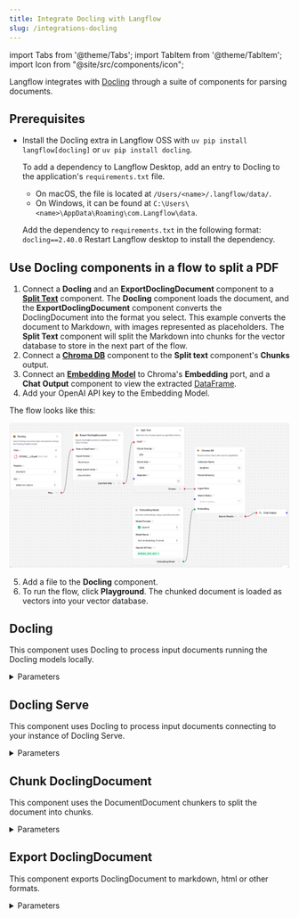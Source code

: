 ```yaml
---
title: Integrate Docling with Langflow
slug: /integrations-docling
---
```


import Tabs from '@theme/Tabs';
import TabItem from '@theme/TabItem';
import Icon from "@site/src/components/icon";

Langflow integrates with [Docling](https://docling-project.github.io/docling/) through a suite of components for parsing documents.

## Prerequisites

* Install the Docling extra in Langflow OSS with `uv pip install langflow[docling]` or `uv pip install docling`.

    To add a dependency to Langflow Desktop, add an entry to Docling to the application's `requirements.txt` file.

    * On macOS, the file is located at `/Users/<name>/.langflow/data/`.
    * On Windows, it can be found at `C:\Users\<name>\AppData\Roaming\com.Langflow\data`.

    Add the dependency to `requirements.txt` in the following format:
        ```
        docling==2.40.0
        ```
    Restart Langflow desktop to install the dependency.

## Use Docling components in a flow to split a PDF

1. Connect a **Docling** and an **ExportDoclingDocument** component to a [**Split Text**](/components-processing#split-text) component.
    The **Docling** component loads the document, and the **ExportDoclingDocument** component converts the DoclingDocument into the format you select. This example converts the document to Markdown, with images represented as placeholders.
    The **Split Text** component will split the Markdown into chunks for the vector database to store in the next part of the flow.
2. Connect a [**Chroma DB**](/components-vector-stores#chroma-db) component to the **Split text** component's **Chunks** output.
3. Connect an [**Embedding Model**](/components-embedding-model) to Chroma's **Embedding** port, and a **Chat Output** component to view the extracted [DataFrame](/concepts-objects#dataframe).
4. Add your OpenAI API key to the Embedding Model.

The flow looks like this:

![Docling and ExportDoclingDocument extracting and splitting text to vector database](./integrations-docling-split-text.png)

5. Add a file to the **Docling** component.
6. To run the flow, click <Icon name="Play" aria-hidden="true"/> **Playground**.
    The chunked document is loaded as vectors into your vector database.

## Docling

This component uses Docling to process input documents running the Docling models locally.

<details>
<summary>Parameters</summary>

**Inputs**

| Name | Type | Description |
|------|------|-------------|
| files | File | The files to process. |
| pipeline | String | Docling pipeline to use (standard, vlm). |
| ocr_engine | String | OCR engine to use (easyocr, tesserocr, rapidocr, ocrmac). |

**Outputs**

| Name | Type | Description |
|------|------|-------------|
| files | File | The processed files with DoclingDocument data. |

</details>

## Docling Serve

This component uses Docling to process input documents connecting to your instance of Docling Serve.

<details>
<summary>Parameters</summary>

**Inputs**

| Name | Type | Description |
|------|------|-------------|
| files | File | The files to process. |
| api_url | String | URL of the Docling Serve instance. |
| max_concurrency | Integer | Maximum number of concurrent requests for the server. |
| max_poll_timeout | Float | Maximum waiting time for the document conversion to complete. |
| api_headers | Dict | Optional dictionary of additional headers required for connecting to Docling Serve. |
| docling_serve_opts | Dict | Optional dictionary of additional options for Docling Serve. |

**Outputs**

| Name | Type | Description |
|------|------|-------------|
| files | File | The processed files with DoclingDocument data. |

</details>

## Chunk DoclingDocument

This component uses the DocumentDocument chunkers to split the document into chunks.

<details>
<summary>Parameters</summary>

**Inputs**

| Name | Type | Description |
|------|------|-------------|
| data_inputs | Data/DataFrame | The data with documents to split in chunks. |
| chunker | String | Which chunker to use (HybridChunker, HierarchicalChunker). |
| provider | String | Which tokenizer provider (Hugging Face, OpenAI). |
| hf_model_name | String | Model name of the tokenizer to use with the HybridChunker when Hugging Face is chosen. |
| openai_model_name | String | Model name of the tokenizer to use with the HybridChunker when OpenAI is chosen. |
| max_tokens | Integer | Maximum number of tokens for the HybridChunker. |
| doc_key | String | The key to use for the DoclingDocument column. |

**Outputs**

| Name | Type | Description |
|------|------|-------------|
| dataframe | DataFrame | The chunked documents as a DataFrame. |

</details>

## Export DoclingDocument

This component exports DoclingDocument to markdown, html or other formats.

<details>
<summary>Parameters</summary>

**Inputs**

| Name | Type | Description |
|------|------|-------------|
| data_inputs | Data/DataFrame | The data with documents to export. |
| export_format | String | Select the export format to convert the input (Markdown, HTML, Plaintext, DocTags). |
| image_mode | String | Specify how images are exported in the output (placeholder, embedded). |
| md_image_placeholder | String | Specify the image placeholder for markdown exports. |
| md_page_break_placeholder | String | Add this placeholder between pages in the markdown output. |
| doc_key | String | The key to use for the DoclingDocument column. |

**Outputs**

| Name | Type | Description |
|------|------|-------------|
| data | Data | The exported data. |
| dataframe | DataFrame | The exported data as a DataFrame. |

</details>



